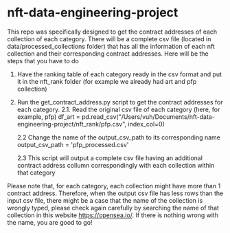 # nft-data-engineering-project
This repo was specifically designed to get the contract addresses of each collection of each category. There will be a complete csv file (located in data/processed_collections folder) that has all the information of each nft collection and their corresponding contract addresses. Here will be the steps that you have to do

1. Have the ranking table of each category ready in the csv format and put it in the nft_rank folder (for example we already had art and pfp collection)
2. Run the get_contract_address.py script to get the contract addresses for each category.
    2.1. Read the original csv file of each category (here, for example, pfp)
    df_art = pd.read_csv("/Users/vuh/Documents/nft-data-engineering-project/nft_rank/pfp.csv", index_col=0)

    2.2 Change the name of the output_csv_path to its corresponding name
    output_csv_path = 'pfp_processed.csv'

    2.3 This script will output a complete csv file having an additional contract address collumn correspondingly with each collection within that category

Please note that, for each category, each collection might have more than 1 contract address. Therefore, when the output csv file has less rows than the input csv file, there might be a case that the name of the collection is wrongly typed, please check again carefully by searching the name of that collection in this website https://opensea.io/. If there is nothing wrong with the name, you are good to go!
